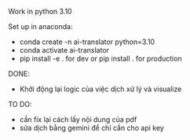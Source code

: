 Work in python 3.10

Set up in anaconda:
- conda create -n ai-translator python=3.10
- conda activate ai-translator
- pip install -e . for dev or pip install .  for production

DONE: 
- Khởi động lại logic của việc dịch xử lý và visualize

TO DO:
- cần fix lại cách lấy nội dung của pdf
- sửa dịch bằng gemini để chỉ cần cho api key
  
